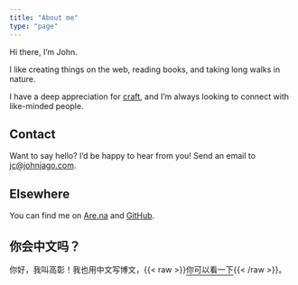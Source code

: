 ```yaml
---
title: "About me"
type: "page"
---
```


Hi there, I’m John.

I like creating things on the web, reading books, and taking long walks in nature.

I have a deep appreciation for [craft](/craft/), and I’m always looking to connect with like-minded people.

## Contact

Want to say hello? I’d be happy to hear from you! Send an email to jc@johnjago.com.

## Elsewhere

You can find me on [Are.na](https://www.are.na/john-jago) and [GitHub](https://github.com/johnjago).

## 你会中文吗？

你好，我叫高彰！我也用中文写博文，{{< raw >}}<a href="https://gaozhang.co" style="text-underline-offset: 4px;">你可以看一下</a>{{< /raw >}}。

